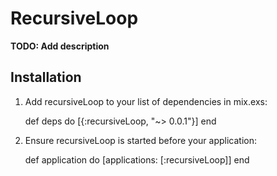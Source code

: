 # RecursiveLoop

**TODO: Add description**

## Installation

  1. Add recursiveLoop to your list of dependencies in mix.exs:

        def deps do
          [{:recursiveLoop, "~> 0.0.1"}]
        end

  2. Ensure recursiveLoop is started before your application:

        def application do
          [applications: [:recursiveLoop]]
        end
